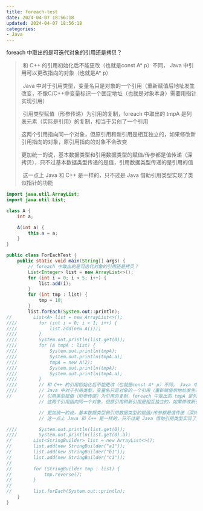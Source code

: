 ```yaml
---
title: foreach-test
date: 2024-04-07 18:56:18
updated: 2024-04-07 18:56:18
categories:
- Java
---
```


foreach 中取出的是可迭代对象的引用还是拷贝？

>​	和 C++ 的引用初始化后不能更改（也就是const A* p）不同， Java 中引用可以更改指向的对象（也就是A* p）
>
>​    Java 中对于引用类型，变量名只是对象的一个引用（重新赋值后地址发生改变，不像C/C++中变量标识一个固定地址（也就是对象本身）需要用指针实现引用）
>
>​     引用类型赋值（形参传递）为引用的复制，foreach 中取出的 tmpA 是列表元素（实际是引用）的复制，相当于另创了一个引用
>
>​      这两个引用指向同一个对象，但原引用和新引用是相互独立的，如果修改新引用指向的对象，原引用指向的对象不会改变
>
>​      更加统一的说，基本数据类型和引用数据类型的赋值/传参都是值传递（深拷贝），只不过基本数据类型传递的是值，引用数据类型传递的是引用的值
>
>​      这一点上 Java 和 C++ 是一样的，只不过是 Java 借助引用类型实现了类似指针的功能




```java
import java.util.ArrayList;
import java.util.List;

class A {
    int a;

    A(int a) {
        this.a = a;
    }
}

public class ForEachTest {
    public static void main(String[] args) {
        // foreach 中取出的是可迭代对象的引用还是拷贝？
        List<Integer> list = new ArrayList<>();
        for (int i = 0; i < 5; i++) {
            list.add(i);
        }
        for (int tmp : list) {
            tmp = 10;
        }
        list.forEach(System.out::println);
//        List<A> list = new ArrayList<>();
////        for (int i = 0; i < 1; i++) {
////            list.add(new A(i));
////        }
////        System.out.println(list.get(0));
////        for (A tmpA : list) {
////            System.out.println(tmpA);
////            System.out.println(tmpA.a);
////            tmpA = new A(2);
////            System.out.println(tmpA);
////            System.out.println(tmpA.a);
////        }
////        // 和 C++ 的引用初始化后不能更改（也就是const A* p）不同， Java 中引用可以更改指向的对象（也就是A* p）
////        // Java 中对于引用类型，变量名只是对象的一个引用（重新赋值后地址发生改变，不像C/C++中变量标识一个固定地址（也就是对象本身）需要用指针实现引用）
//          // 引用类型赋值（形参传递）为引用的复制，foreach 中取出的 tmpA 是列表元素（实际是引用）的复制，相当于另创了一个引用
            // 这两个引用指向同一个对象，但原引用和新引用是相互独立的，如果修改新引用指向的对象，原引用指向的对象不会改变

            // 更加统一的说，基本数据类型和引用数据类型的赋值/传参都是值传递（深拷贝），只不过基本数据类型传递的是值，引用数据类型传递的是引用的值
            // 这一点上 Java 和 C++ 是一样的，只不过是 Java 借助引用类型实现了类似指针的功能

////        System.out.println(list.get(0));
////        System.out.println(list.get(0).a);
//        List<StringBuilder> list = new ArrayList<>();
//        list.add(new StringBuilder("a1"));
//        list.add(new StringBuilder("b1"));
//        list.add(new StringBuilder("c1"));
//
//        for (StringBuilder tmp : list) {
//            tmp.reverse();
//        }
//
//        list.forEach(System.out::println);
    }
}

```

